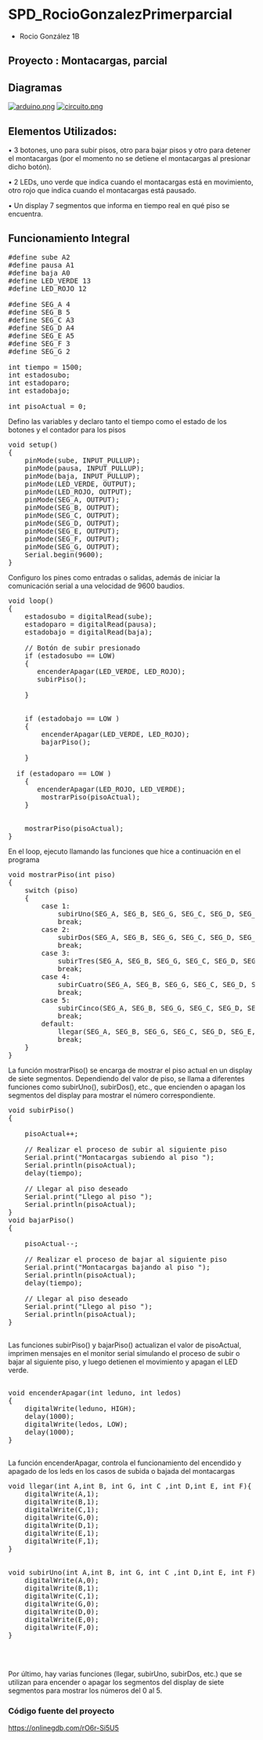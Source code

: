 # SPD_RocioGonzalezPrimerparcial

* Rocio González 1B

## Proyecto : Montacargas, parcial

##	Diagramas 
[![arduino.png](https://i.postimg.cc/HsqzhDX1/arduino.png)](https://postimg.cc/GHjv4fXX)
[![circuito.png](https://i.postimg.cc/2SXZKnPb/circuito.png)](https://postimg.cc/fVmy3SWD)

##	Elementos Utilizados:
• 3 botones, uno para subir pisos, otro para bajar pisos y otro para
detener el montacargas (por el momento no se detiene el montacargas al presionar dicho botón). 

• 2 LEDs, uno verde que indica cuando el montacargas está en
movimiento, otro rojo que indica cuando el montacargas está pausado.

• Un display 7 segmentos que informa en tiempo real en qué piso se
encuentra.

##	Funcionamiento Integral
<pre lang="cpp">
#define sube A2
#define pausa A1
#define baja A0
#define LED_VERDE 13
#define LED_ROJO 12

#define SEG_A 4
#define SEG_B 5
#define SEG_C A3
#define SEG_D A4
#define SEG_E A5
#define SEG_F 3
#define SEG_G 2

int tiempo = 1500;
int estadosubo;
int estadoparo;
int estadobajo;

int pisoActual = 0;
</pre>
Defino las variables y declaro tanto el tiempo como el estado de los botones y el contador para los pisos
<pre lang="cpp">
void setup()
{
    pinMode(sube, INPUT_PULLUP);
    pinMode(pausa, INPUT_PULLUP);
    pinMode(baja, INPUT_PULLUP);
    pinMode(LED_VERDE, OUTPUT);
    pinMode(LED_ROJO, OUTPUT);
    pinMode(SEG_A, OUTPUT);
    pinMode(SEG_B, OUTPUT);
    pinMode(SEG_C, OUTPUT);
    pinMode(SEG_D, OUTPUT);
    pinMode(SEG_E, OUTPUT);
    pinMode(SEG_F, OUTPUT);
    pinMode(SEG_G, OUTPUT);
    Serial.begin(9600);
}
</pre>
Configuro los pines como entradas o salidas, además de iniciar la comunicación serial a una velocidad de 9600 baudios.
<pre lang="cpp">
void loop()
{
    estadosubo = digitalRead(sube);
    estadoparo = digitalRead(pausa);
    estadobajo = digitalRead(baja);

    // Botón de subir presionado
    if (estadosubo == LOW)
    {
       encenderApagar(LED_VERDE, LED_ROJO);      
       subirPiso();
      
    }      


    if (estadobajo == LOW )
    {
		encenderApagar(LED_VERDE, LED_ROJO);
        bajarPiso();

    }
  
  if (estadoparo == LOW )
    {
       encenderApagar(LED_ROJO, LED_VERDE);       
        mostrarPiso(pisoActual);
    }

    
    mostrarPiso(pisoActual);
}
</pre>
En el loop, ejecuto llamando las funciones que hice a continuación en el programa 
<pre lang="cpp">
void mostrarPiso(int piso)
{
    switch (piso)
    {
        case 1:
            subirUno(SEG_A, SEG_B, SEG_G, SEG_C, SEG_D, SEG_E, SEG_F);
            break;
        case 2:
            subirDos(SEG_A, SEG_B, SEG_G, SEG_C, SEG_D, SEG_E, SEG_F);
            break;
        case 3:
            subirTres(SEG_A, SEG_B, SEG_G, SEG_C, SEG_D, SEG_E, SEG_F);
            break;
        case 4:
            subirCuatro(SEG_A, SEG_B, SEG_G, SEG_C, SEG_D, SEG_E, SEG_F);
            break;
        case 5:
            subirCinco(SEG_A, SEG_B, SEG_G, SEG_C, SEG_D, SEG_E, SEG_F);
            break;
        default:
      		llegar(SEG_A, SEG_B, SEG_G, SEG_C, SEG_D, SEG_E, SEG_F);
            break;
    }
}
</pre>
La función mostrarPiso() se encarga de mostrar el piso actual en un display de siete segmentos. Dependiendo del valor de piso, se llama a diferentes funciones como subirUno(), subirDos(), etc., que encienden o apagan los segmentos del display para mostrar el número correspondiente.
<pre lang="cpp">
void subirPiso()
{	
 
    pisoActual++;

    // Realizar el proceso de subir al siguiente piso
    Serial.print("Montacargas subiendo al piso ");
    Serial.println(pisoActual);
    delay(tiempo);

    // Llegar al piso deseado
    Serial.print("Llego al piso ");
    Serial.println(pisoActual);
}
void bajarPiso()
{
  
    pisoActual--;

    // Realizar el proceso de bajar al siguiente piso
    Serial.print("Montacargas bajando al piso ");
    Serial.println(pisoActual);
    delay(tiempo);

    // Llegar al piso deseado
    Serial.print("Llego al piso ");
    Serial.println(pisoActual);
}

</pre>
Las funciones subirPiso() y bajarPiso() actualizan el valor de pisoActual, imprimen mensajes en el monitor serial simulando el proceso de subir o bajar al siguiente piso, y luego detienen el movimiento y apagan el LED verde.
<pre lang="cpp">

void encenderApagar(int leduno, int ledos)
{
    digitalWrite(leduno, HIGH);
    delay(1000);
    digitalWrite(ledos, LOW);
    delay(1000);
}

</pre>
La función encenderApagar, controla el funcionamiento del encendido y apagado de los leds en los casos de subida o bajada del montacargas
<pre lang="cpp">
void llegar(int A,int B, int G, int C ,int D,int E, int F){
    digitalWrite(A,1);
    digitalWrite(B,1);
    digitalWrite(C,1);
    digitalWrite(G,0);
    digitalWrite(D,1);
    digitalWrite(E,1);
    digitalWrite(F,1);
}


void subirUno(int A,int B, int G, int C ,int D,int E, int F){
    digitalWrite(A,0);
    digitalWrite(B,1);
    digitalWrite(C,1);
    digitalWrite(G,0);
    digitalWrite(D,0);
    digitalWrite(E,0);
    digitalWrite(F,0);
}



</pre>
Por último, hay varias funciones (llegar, subirUno, subirDos, etc.) que se utilizan para encender o apagar los segmentos del display de siete segmentos para mostrar los números del 0 al 5.

### Código fuente del proyecto 
https://onlinegdb.com/rO6r-Si5U5
